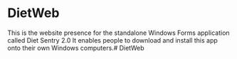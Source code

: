 # DietWeb
This is the website presence for the standalone Windows Forms application called Diet Sentry 2.0
It enables people to download and install this app onto their own Windows computers.# DietWeb